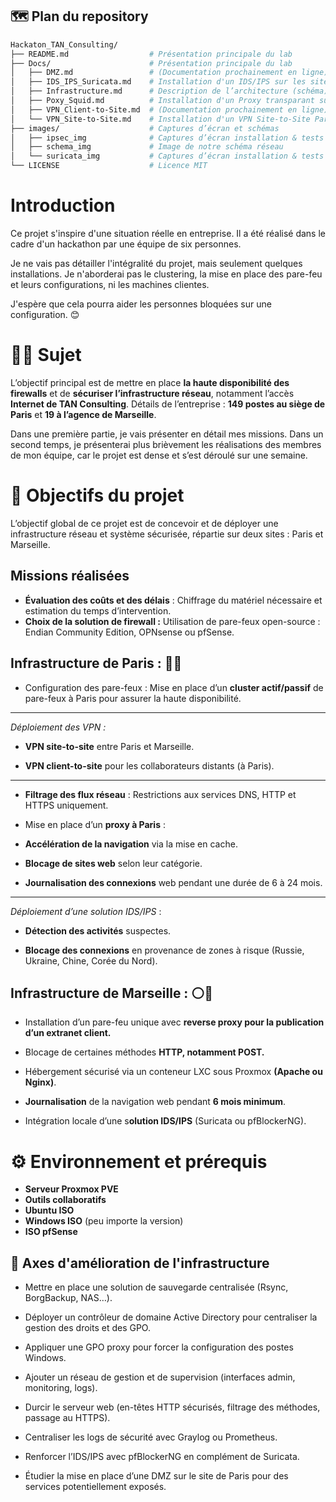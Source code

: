 ## 🗺️ Plan du repository
```bash
Hackaton_TAN_Consulting/  
├── README.md                  # Présentation principale du lab 
├── Docs/                      # Présentation principale du lab 
│   ├── DMZ.md                 # (Documentation prochainement en ligne) Mise en palce d'une DMZ pour le déploiement d'un intranet Site Marseille
│   ├── IDS_IPS_Suricata.md    # Installation d'un IDS/IPS sur les sites de Paris et Marseille avec configuration du cluster actif/passif
│   ├── Infrastructure.md      # Description de l’architecture (schéma) et du plan d'adressage IP
│   ├── Poxy_Squid.md          # Installation d'un Proxy transparant sur le site Paris 
│   ├── VPN_Client-to-Site.md  # (Documentation prochainement en ligne) Installation d'un VPN Client-to-Site connexion au site Paris 
│   └── VPN_Site-to-Site.md    # Installation d'un VPN Site-to-Site Paris <-> Marseille    
├── images/                    # Captures d’écran et schémas    
│   ├── ipsec_img              # Captures d’écran installation & tests VPN IPsec     
│   ├── schema_img             # Image de notre schéma réseau
│   └── suricata_img           # Captures d’écran installation & tests IDS/IPS  
└── LICENSE                    # Licence MIT  
```


# Introduction
Ce projet s'inspire d'une situation réelle en entreprise. Il a été réalisé dans le cadre d'un hackathon par une équipe de six personnes.

Je ne vais pas détailler l'intégralité du projet, mais seulement quelques installations. Je n'aborderai pas le clustering, la mise en place des pare-feu et leurs configurations, ni les machines clientes.

J'espère que cela pourra aider les personnes bloquées sur une configuration. 😊

# 👨‍🏫 Sujet
L’objectif principal est de mettre en place **la haute disponibilité des firewalls** et de **sécuriser l’infrastructure réseau**, notamment l’accès **Internet de TAN Consulting**.
Détails de l’entreprise : **149 postes au siège de Paris** et **19 à l’agence de Marseille**.

Dans une première partie, je vais présenter en détail mes missions. Dans un second temps, je présenterai plus brièvement les réalisations des membres de mon équipe, car le projet est dense et s’est déroulé sur une semaine.

# 🎯 Objectifs du projet
L’objectif global de ce projet est de concevoir et de déployer une infrastructure réseau et système sécurisée, répartie sur deux sites : Paris et Marseille.

## Missions réalisées
- **Évaluation des coûts et des délais** :
Chiffrage du matériel nécessaire et estimation du temps d’intervention.  
- **Choix de la solution de firewall :**
Utilisation de pare-feux open-source : Endian Community Edition, OPNsense ou pfSense.
## **Infrastructure de Paris :** 🔵🔴
- Configuration des pare-feux :
Mise en place d’un **cluster actif/passif** de pare-feux à Paris pour assurer la haute disponibilité.
----
*Déploiement des VPN :*

- **VPN site-to-site** entre Paris et Marseille.

- **VPN client-to-site** pour les collaborateurs distants (à Paris).
---

- **Filtrage des flux réseau** :
Restrictions aux services DNS, HTTP et HTTPS uniquement.

- Mise en place d’un **proxy à Paris** :

- **Accélération de la navigation** via la mise en cache.

- **Blocage de sites web** selon leur catégorie.

- **Journalisation des connexions** web pendant une durée de 6 à 24 mois.
-----------
 *Déploiement d’une solution IDS/IPS* :

- **Détection des activités** suspectes.

- **Blocage des connexions** en provenance de zones à risque (Russie, Ukraine, Chine, Corée du Nord).

## **Infrastructure de Marseille :** ⚪🔵

- Installation d’un pare-feu unique avec **reverse proxy pour la publication d’un extranet client.**

- Blocage de certaines méthodes **HTTP, notamment POST.**

- Hébergement sécurisé via un conteneur LXC sous Proxmox **(Apache ou Nginx)**.

- **Journalisation** de la navigation web pendant **6 mois minimum**.

- Intégration locale d’une s**olution IDS/IPS** (Suricata ou pfBlockerNG).



# ⚙️ Environnement et prérequis
- **Serveur Proxmox PVE**
- **Outils collaboratifs**  
- **Ubuntu ISO**  
- **Windows ISO** (peu importe la version)  
- **ISO pfSense**  

## 🚀 Axes d'amélioration de l'infrastructure
- Mettre en place une solution de sauvegarde centralisée (Rsync, BorgBackup, NAS…).

- Déployer un contrôleur de domaine Active Directory pour centraliser la gestion des droits et des GPO.

- Appliquer une GPO proxy pour forcer la configuration des postes Windows.

- Ajouter un réseau de gestion et de supervision (interfaces admin, monitoring, logs).

- Durcir le serveur web (en-têtes HTTP sécurisés, filtrage des méthodes, passage au HTTPS).

- Centraliser les logs de sécurité avec Graylog ou Prometheus.

- Renforcer l’IDS/IPS avec pfBlockerNG en complément de Suricata.

- Étudier la mise en place d’une DMZ sur le site de Paris pour des services potentiellement exposés.